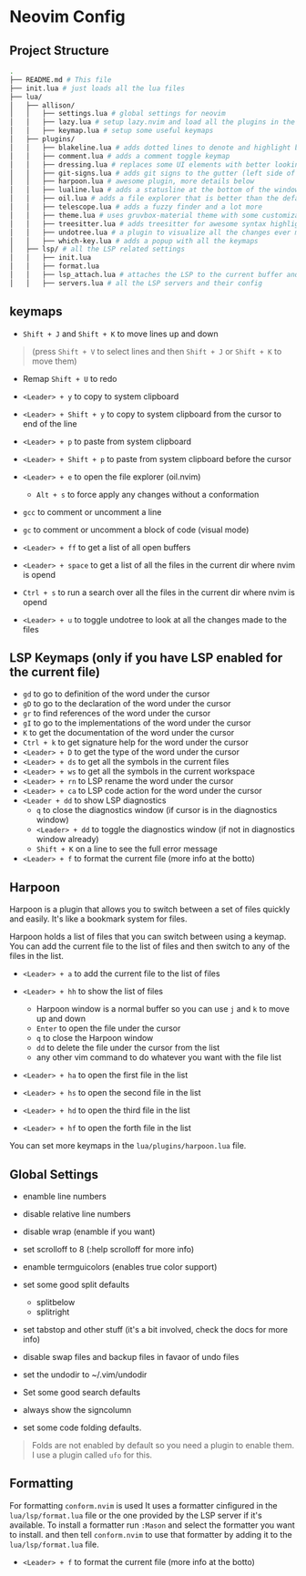 # Neovim Config

## Project Structure
```bash
.
├── README.md # This file
├── init.lua # just loads all the lua files
├── lua/
│   ├── allison/
│   │   ├── settings.lua # global settings for neovim
│   │   ├── lazy.lua # setup lazy.nvim and load all the plugins in the plugins folder
│   │   ├── keymap.lua # setup some useful keymaps
│   ├── plugins/
│   │   ├── blakeline.lua # adds dotted lines to denote and highlight blocks of code
│   │   ├── comment.lua # adds a comment toggle keymap
│   │   ├── dressing.lua # replaces some UI elements with better looking ones
│   │   ├── git-signs.lua # adds git signs to the gutter (left side of the window)
│   │   ├── harpoon.lua # awesome plugin, more details below
│   │   ├── lualine.lua # adds a statusline at the bottom of the window with icons and stuff
│   │   ├── oil.lua # adds a file explorer that is better than the default one
│   │   ├── telescope.lua # adds a fuzzy finder and a lot more
│   │   ├── theme.lua # uses gruvbox-material theme with some customizations
│   │   ├── treesitter.lua # adds treesitter for awesome syntax highlighting
│   │   ├── undotree.lua # a plugin to visualize all the changes ever made to a file
│   │   ├── which-key.lua # adds a popup with all the keymaps
│   ├── lsp/ # all the LSP related settings
│   │   ├── init.lua
│   │   ├── format.lua
│   │   ├── lsp_attach.lua # attaches the LSP to the current buffer and sets up keymaps
│   │   ├── servers.lua # all the LSP servers and their config
```

## keymaps
- `Shift + J` and `Shift + K` to move lines up and down 
> (press `Shift + V` to select lines and then `Shift + J` or `Shift + K` to move them)

- Remap `Shift + U` to redo

- `<Leader> + y` to copy to system clipboard
- `<Leader> + Shift + y` to copy to system clipboard from the cursor to end of the line
- `<Leader> + p` to paste from system clipboard
- `<Leader> + Shift + p` to paste from system clipboard before the cursor
- `<Leader> + e` to open the file explorer (oil.nvim)
    - `Alt + s` to force apply any changes without a conformation
- `gcc` to comment or uncomment a line
- `gc` to comment or uncomment a block of code (visual mode)

- `<Leader> + ff` to get a list of all open buffers
- `<Leader> + space` to get a list of all the files in the current dir where nvim is opend
- `Ctrl + s` to run a search over all the files in the current dir where nvim is opend

- `<Leader> + u` to toggle undotree to look at all the changes made to the files

## LSP Keymaps (only if you have LSP enabled for the current file)
- `gd` to go to definition of the word under the cursor
- `gD` to go to the declaration of the word under the cursor
- `gr` to find references of the word under the cursor
- `gI` to go to the implementations of the word under the cursor
- `K` to get the documentation of the word under the cursor
- `Ctrl + k` to get signature help for the word under the cursor
- `<Leader> + D` to get the type of the word under the cursor
- `<Leader> + ds` to get all the symbols in the current files
- `<Leader> + ws` to get all the symbols in the current workspace
- `<Leader> + rn` to LSP rename the word under the cursor
- `<Leader> + ca` to LSP code action for the word under the cursor
- `<Leader + dd` to show LSP diagnostics
    - `q` to close the diagnostics window (if cursor is in the diagnostics window)
    - `<Leader> + dd` to toggle the diagnostics window (if not in diagnostics window already)
    - `Shift + K` on a line to see the full error message
- `<Leader> + f` to format the current file (more info at the botto)

## Harpoon
Harpoon is a plugin that allows you to switch between a set of files
quickly and easily. It's like a bookmark system for files.

Harpoon holds a list of files that you can switch between using a keymap.
You can add the current file to the list of files and then switch to any of the files in the list.

- `<Leader> + a` to add the current file to the list of files
- `<Leader> + hh` to show the list of files
    - Harpoon window is a normal buffer so you can use `j` and `k` to move up and down
    - `Enter` to open the file under the cursor
    - `q` to close the Harpoon window
    - `dd` to delete the file under the cursor from the list
    - any other vim command to do whatever you want with the file list

- `<Leader> + ha` to open the first file in the list
- `<Leader> + hs` to open the second file in the list
- `<Leader> + hd` to open the third file in the list
- `<Leader> + hf` to open the forth file in the list

You can set more keymaps in the `lua/plugins/harpoon.lua` file.


## Global Settings
- enamble line numbers
- disable relative line numbers
- disable wrap (enamble if you want)
- set scrolloff to 8 (:help scrolloff for more info)

- enamble termguicolors (enables true color support)

- set some good split defaults
  - splitbelow
  - splitright

- set tabstop and other stuff 
(it's a bit involved, check the docs for more info)

- disable swap files and backup files in favaor of undo files
- set the undodir to ~/.vim/undodir

- Set some good search defaults

- always show the signcolumn

- set some code folding defaults.
> Folds are not enabled by default 
so you need a plugin to enable them.
I use a plugin called `ufo` for this.

## Formatting
For formatting `conform.nvim` is used
It uses a formatter cinfigured in the `lua/lsp/format.lua` file
or the one provided by the LSP server if it's available.
To install a formatter run `:Mason` and select the formatter you want to install.
and then tell `conform.nvim` to use that formatter by adding it to the `lua/lsp/format.lua` file.
- `<Leader> + f` to format the current file (more info at the botto)
